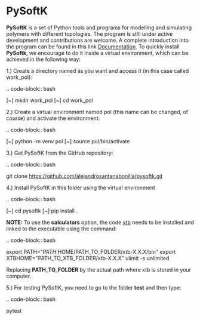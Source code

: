 <!-- Pytest Coverage Comment:Begin -->
<!-- Pytest Coverage Comment:End -->

# PySoftK


**PySoftK** is a set of Python tools and programs for modelling and simulating polymers with different topologies. The program is still under active 
development and contributions are welcome. A complete introduction into the program can be found in this link [Documentation][1]. To quickly install 
**PySoftk**, we encourage to do it inside a virtual environment, which can be achieved in the following way:

1.) Create a directory named as you want and access it (in this case called work_pol):

.. code-block:: bash
 
  [~] mkdir work_pol
  [~] cd work_pol

2.) Create a virtual environment named pol (this name can be changed, of course) and activate the environment:

.. code-block:: bash

   [~] python -m venv pol
   [~] source pol/bin/activate

3.) Get PySoftK from the GitHub repository:

.. code-block:: bash

  git clone https://github.com/alejandrosantanabonilla/pysoftk.git


4.) Install PySoftK in this folder using the virtual environment

.. code-block:: bash

   [~] cd pysoftk
   [~] pip install .

**NOTE:** To use the **calculators** option, the code [xtb][2] needs to be installed and linked to the executable using the command:

.. code-block:: bash
 
   export PATH="$PATH:$HOME/PATH_TO_FOLDER/xtb-X.X.X/bin"
   export XTBHOME="PATH_TO_XTB_FOLDER/xtb-X.X.X"
   ulimit -s unlimited

Replacing **PATH_TO_FOLDER** by the actual path where xtb is stored in your computer.

  
5.) For testing PySoftK, you need to go to the folder **test** and then type:

.. code-block:: bash

  pytest


[1]: https://alejandrosantanabonilla.github.io/pysoftk/
[2]: https://github.com/grimme-lab/xtb
